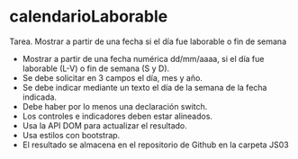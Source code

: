 # calendarioLaborable
Tarea. Mostrar a partir de una fecha si el día fue laborable o fin de semana

- Mostrar a partir de una fecha numérica dd/mm/aaaa, si el día fue laborable (L-V) o fin de semana (S y D).
- Se debe solicitar en 3 campos el día, mes y año.
- Se debe indicar mediante un texto el día de la semana de la fecha indicada.
- Debe haber por lo menos una declaración switch.
- Los controles e indicadores deben estar alineados.
- Usa la API DOM para actualizar el resultado.
- Usa estilos con bootstrap.
- El resultado se almacena en el repositorio de Github en la carpeta JS03
